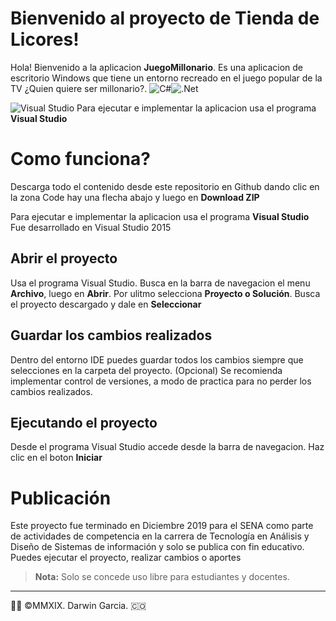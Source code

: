 # Bienvenido al proyecto de Tienda de Licores!

Hola! Bienvenido a la aplicacion **JuegoMillonario**. 
Es una aplicacion de escritorio Windows que tiene un entorno recreado en el juego popular de la TV ¿Quien quiere ser millonario?.
![C#](https://img.shields.io/badge/c%23-%23239120.svg?style=for-the-badge&logo=c-sharp&logoColor=white)![.Net](https://img.shields.io/badge/.NET-5C2D91?style=for-the-badge&logo=.net&logoColor=white)
 
![Visual Studio](https://img.shields.io/badge/Visual%20Studio-5C2D91.svg?style=for-the-badge&logo=visual-studio&logoColor=white)
Para ejecutar e implementar la aplicacion usa el programa **Visual Studio**

# Como funciona?
Descarga todo el contenido desde este repositorio en Github dando clic en la zona Code hay una flecha abajo y luego en **Download ZIP**

Para ejecutar e implementar la aplicacion usa el programa **Visual Studio**
Fue desarrollado en Visual Studio 2015

## Abrir el proyecto
Usa el programa Visual Studio. Busca en la barra de navegacion el menu **Archivo**, luego en **Abrir**. Por ulitmo selecciona **Proyecto o Solución**.
Busca el proyecto descargado y dale en **Seleccionar**


## Guardar los cambios realizados

Dentro del entorno IDE puedes guardar todos los cambios siempre que selecciones en la carpeta del proyecto. 
(Opcional) Se recomienda implementar control de versiones, a modo de practica para no perder los cambios realizados.

## Ejecutando el proyecto


Desde el programa Visual Studio accede desde la barra de navegacion. Haz clic en el boton **Iniciar**



# Publicación

Este proyecto fue terminado en Diciembre 2019 para el SENA como parte de actividades de competencia en la carrera de Tecnología en Análisis y Diseño de Sistemas de información y solo se publica con fin educativo. Puedes ejecutar el proyecto, realizar cambios o aportes

> **Nota:** Solo se concede uso libre para estudiantes y docentes. 

- - -
👨‍💻 ©MMXIX. Darwin Garcia. 🇨🇴

